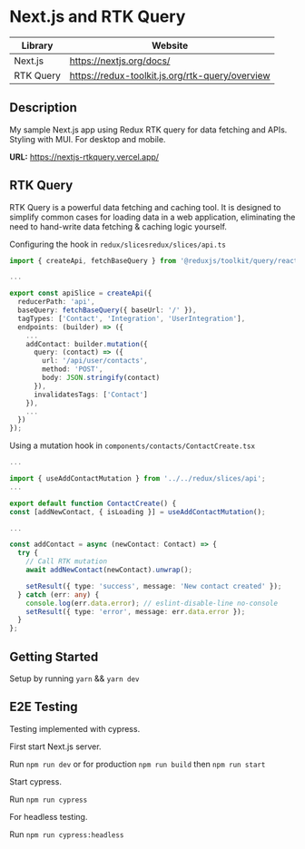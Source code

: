 # Next.js and RTK Query

| Library   | Website                                         |
| --------- | ----------------------------------------------- |
| Next.js   | https://nextjs.org/docs/                        |
| RTK Query | https://redux-toolkit.js.org/rtk-query/overview |

## Description

My sample Next.js app using Redux RTK query for data fetching and APIs. Styling with MUI. For desktop and mobile.

**URL:** https://nextjs-rtkquery.vercel.app/

## RTK Query

RTK Query is a powerful data fetching and caching tool. It is designed to simplify common cases for loading data in a web application, eliminating the need to hand-write data fetching & caching logic yourself.

Configuring the hook in `redux/slicesredux/slices/api.ts`

```typescript
import { createApi, fetchBaseQuery } from '@reduxjs/toolkit/query/react';

...

export const apiSlice = createApi({
  reducerPath: 'api',
  baseQuery: fetchBaseQuery({ baseUrl: '/' }),
  tagTypes: ['Contact', 'Integration', 'UserIntegration'],
  endpoints: (builder) => ({
    ...
    addContact: builder.mutation({
      query: (contact) => ({
        url: '/api/user/contacts',
        method: 'POST',
        body: JSON.stringify(contact)
      }),
      invalidatesTags: ['Contact']
    }),
    ...
  })
});
```

Using a mutation hook in `components/contacts/ContactCreate.tsx`

```typescript
...

import { useAddContactMutation } from '../../redux/slices/api';
...

export default function ContactCreate() {
const [addNewContact, { isLoading }] = useAddContactMutation();

...

const addContact = async (newContact: Contact) => {
  try {
    // Call RTK mutation
    await addNewContact(newContact).unwrap();

    setResult({ type: 'success', message: 'New contact created' });
  } catch (err: any) {
    console.log(err.data.error); // eslint-disable-line no-console
    setResult({ type: 'error', message: err.data.error });
  }
};
```

## Getting Started

Setup by running `yarn` && `yarn dev`

## E2E Testing

Testing implemented with cypress.

First start Next.js server.

Run `npm run dev` or for production `npm run build` then `npm run start`

Start cypress.

Run `npm run cypress`

For headless testing.

Run `npm run cypress:headless`
